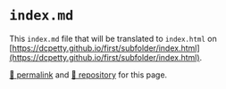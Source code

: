 # `index.md`

This `index.md` file that will be translated to `index.html` on [https://dcpetty.github.io/first/subfolder/index.html](https://dcpetty.github.io/first/subfolder/index.html).

[&#128279; permalink](https://dcpetty.github.io/first/subfolder) and [&#128297; repository](https://github.com/dcpetty/first/tree/main/subfolder) for this page.
